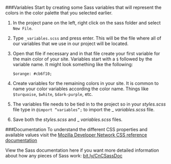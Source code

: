###Variables
Start by creating some Sass variables that will represent the colors in the color palette that you selected earlier.

1. In the project pane on the left, right click on the sass folder and select `New File`. 

2. Type `_variables.scss` and press enter. This will be the file where all of our variables that we use in our project will be located.
    
3. Open that file if necessary and in that file create your first variable for the main color of your site. Variables start with a `$` followed by the variable name.  It might look something like the following:
    
    ```
    $orange: #cb6f10;
    ```
    
4. Create variables for the remaining colors in your site.  It is common to name your color variables according the color name.  Things like `$turquoise`, `$white`, `$dark-purple`, etc.

5. The variables file needs to be tied in to the project so in your _styles.scss_ file type in `@import “variables”;` to import the _ _variables.scss_ file.

6. Save both the _styles.scss_ and _ _variables.scss_ files.

###Documentation
To understand the different CSS properties and available values visit the [Mozilla Developer Network CSS reference documentation](https://developer.mozilla.org/en-US/docs/Web/CSS/Reference)

View the Sass documentation here if you want more detailed information about how any pieces of Sass work: [bit.ly/CnCSassDoc](http://bit.ly/CnCSassDoc) 